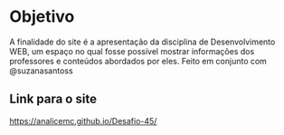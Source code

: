# Objetivo
A finalidade do site é a apresentação da disciplina de Desenvolvimento WEB, um espaço no qual fosse possível mostrar informações dos professores e conteúdos abordados por eles. Feito em conjunto com @suzanasantoss 
## Link para o site
https://analicemc.github.io/Desafio-45/
